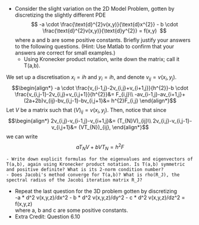 - Consider the slight variation on the 2D Model Problem, gotten by discretizing the slightly different PDE   
$$    -a \cdot  \frac{\text{d}^{2}v(x,y)}{\text{d}x^{2}} - b \cdot  \frac{\text{d}^{2}v(x,y)}{\text{d}y^{2}} = f(x,y)   $$
    where a and b are some positive constants. Briefly justify your answers to the following questions. (Hint: Use Matlab to confirm that your answers are correct for small examples.)
    - Using Kronecker product notation, write down the matrix; call it T(a,b).

We set up a discretisation $x_{i}=ih$ and $y_{i}=ih$, and denote $v_{ij}=v(x_{i},y_{j})$.
$$\begin{align*}
-a \cdot \frac{v_{i-1,j}-2v_{i,j}+v_{i+1,j}}{h^{2}}-b \cdot \frac{v_{i,j-1}-2v_{i,j}+v_{i,j+1}}{h^{2}}&= F_{i,j}\\
-av_{i-1,j}-av_{i+1,j}+(2a+2b)v_{ij}-bv_{i,j-1}-bv_{i,j+1}&= h^{2}F_{i,j}
\end{align*}$$
Let $V$ be a matrix such that $(V)_{ij}=v(x_{i},y_{j})$. Then, notice that since
$$\begin{align*}
2v_{i,j}-v_{i-1,j}-v_{i+1,j}&= (T_{N}V)_{ij}\\
2v_{i,j}-v_{i,j-1}-v_{i,j+1}&= (VT_{N})_{ij},
\end{align*}$$
we can write 
$$aT_{N}V+bVT_{N}=h^{2}F$$





    - Write down explicit formulas for the eigenvalues and eigenvectors of T(a,b), again using Kronecker product notation. Is T(a,b) symmetric and positive definite? What is its 2-norm condition number?
    - Does Jacobi's method converge for T(a,b)? What is rho(R_J), the spectral radius of the Jacobi iteration matrix R_J?
    
- Repeat the last question for the 3D problem gotten by discretizing   
    -a * d^2 v(x,y,z)/dx^2 - b * d^2 v(x,y,z)/dy^2 - c * d^2 v(x,y,z)/dz^2 = f(x,y,z)   
    where a, b and c are some positive constants.
- Extra Credit: Question 6.10